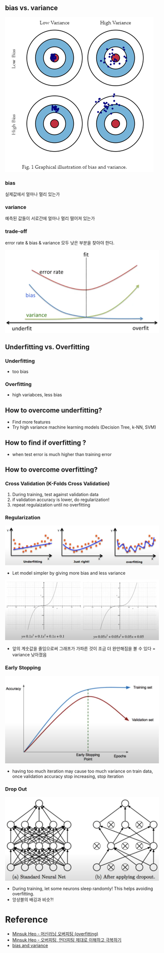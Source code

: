 
## bias vs. variance

![bias_variance](img/bias_variance.png)

### bias
실제값에서 얼마나 멀리 있는가

### variance
예측된 값들이 서로간에 얼마나 멀리 떨어져 있는가

### trade-off
error rate & bias & variance 모두 낮은 부분을 찾아야 한다.

![tradeoff](img/tradeoff.png)


## Underfitting vs. Overfitting

### Underfitting
- too bias

### Overfitting
- high variabces, less bias



## How to overcome underfitting?

- Find more features
- Try high variance machine learning models (Decision Tree, k-NN, SVM)


## How to find if overfitting ?

- when test error is much higher than training error


## How to overcome overfitting?

### Cross Validation (K-Folds Cross Validation)
1. During training, test against validation data
1. if validation accuracy is lower, do regularization!
1. repeat regulaization until no overfitting


### Regularization

![regularization](img/regularization.png)

- Let model simpler by giving more bias and less variance

![regularization-func](img/regularization-func.png)

- 앞의 계숫값을 줄임으로써 그래프가 가파른 것이 조금 더 완만해짐을 볼 수 있다 = variance 낮아졌음


### Early Stopping

![early-stopping](img/early-stopping.png)

- having too much iteration may cause too much variance on train data, once validation accuracy stop increasing, stop iteration


### Drop Out

![drop-out](img/drop-out.png)

- During training, let some neurons sleep randomly! This helps avoiding overfitting.
- 앙상블의 배깅과 비슷?!


# Reference

- [Minsuk Heo - 머신러닝 오버피팅 (overfitting)](https://www.youtube.com/watch?v=f4sP7OE68-A)
- [Minsuk Heo - 오버피팅, 언더피팅 제대로 이해하고 극복하기](https://www.youtube.com/watch?v=5wQ64XqQQhQ)
- [bias and variance](http://scott.fortmann-roe.com/docs/BiasVariance.html)
